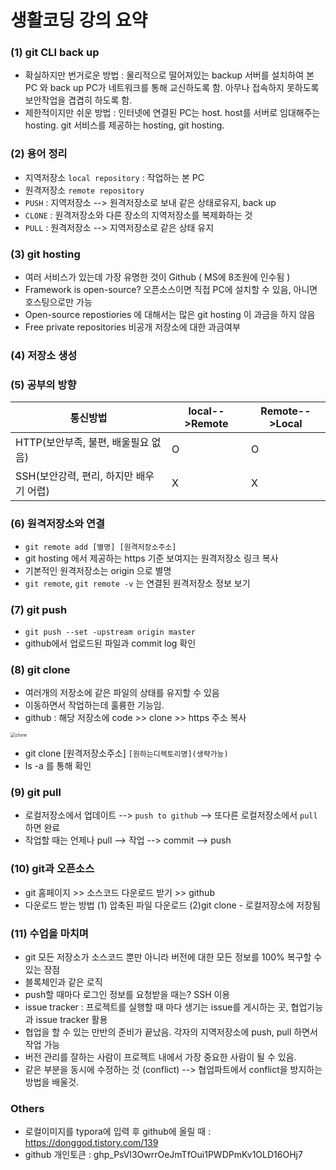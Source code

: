 # 생활코딩 강의 요약

### (1) git CLI back up

-  확실하지만 번거로운 방법 : 물리적으로 떨어져있는 backup  서버를 설치하여 본 PC 와 back up PC가 네트워크를 통해 교신하도록 함. 아무나 접속하지 못하도록 보안작업을 겹겹히 하도록 함. 
- 제한적이지만 쉬운 방법 : 인터넷에 연결된 PC는 host.  host를 서버로 임대해주는 hosting. git 서비스를 제공하는 hosting, git hosting. 

### (2)  용어 정리

- 지역저장소 `local repository` : 작업하는 본 PC
- 원격저장소 `remote repository` 
- `PUSH` : 지역저장소 --> 원격저장소로 보내 같은 상태로유지, back up
- `CLONE` : 원격저장소와 다른 장소의 지역저장소를 복제화하는 것
- `PULL` : 원격저장소 --> 지역저장소로 같은 상태 유지 

###  (3) git hosting

- 여러 서비스가 있는데 가장 유명한 것이 Github ( MS에 8조원에 인수됨 )
- Framework is open-source? 오픈소스이면 직접 PC에 설치할 수 있음, 아니면 호스팅으로만 가능 
- Open-source repostiories 에 대해서는 많은 git hosting 이 과금을 하지 않음
- Free private repositories 비공개 저장소에 대한 과금여부 

### (4) 저장소 생성

### (5) 공부의 방향

| 통신방법                                | local-->Remote | Remote-->Local |
| --------------------------------------- | -------------- | -------------- |
| HTTP(보안부족, 불편, 배울필요 없음)     | O              | O              |
| SSH(보안강력, 편리, 하지만 배우기 어렵) | X              | X              |

### (6) 원격저장소와 연결

- `git remote add [별명] [원격저장소주소]`
- git hosting 에서 제공하는 https 기준 보여지는 원격저장소 링크 복사 
- 기본적인 원격저장소는 origin  으로 별명
- `git remote`, `git remote -v` 는 연결된 원격저장소 정보 보기 

### (7) git push

- `git push --set -upstream origin master`
- github에서 업로드된 파일과 commit log 확인 

### (8) git clone

- 여러개의 저장소에 같은 파일의 상태를 유지할 수 있음
- 이동하면서 작업하는데 훌륭한 기능임. 
- github : 해당 저장소에 code >> clone >> https  주소 복사

<img src="C:\Users\joann\OneDrive\Desktop\Temporary\clone.jpg" alt="clone" style="zoom:50%;" />

- git clone [원격저장소주소] 	`[원하는디렉토리명](생략가능)	`
- ls -a 를 통해 확인

### (9) git pull

- 로컬저장소에서 업데이트 --> `push to github` --> 또다른 로컬저장소에서 `pull` 하면 완료 
- 작업할 때는 언제나 pull --> 작업 --> commit --> push 

### (10) git과 오픈소스 

- git 홈페이지 >> 소스코드 다운로드 받기 >> github 
- 다운로드 받는 방법 (1) 압축된 파일 다운로드 (2)git clone - 로컬저장소에 저장됨 

### (11) 수업을 마치며

- git 모든 저장소가 소스코드 뿐만 아니라 버전에 대한 모든 정보를 100% 복구할 수 있는 장점
- 블록체인과 같은 로직 
- push할 때마다 로그인 정보를 요청받을 때는? SSH 이용 
- issue tracker : 프로젝트를 실행할 때 마다 생기는 issue를 게시하는 곳, 협업기능과 issue tracker 활용
- 협업을 할 수 있는 만반의 준비가 끝났음. 각자의 지역저장소에 push, pull 하면서 작업 가능 
- 버전 관리를 잘하는 사람이 프로젝트 내에서 가장 중요한 사람이 될 수 있음. 
- 같은 부분을 동시에 수정하는 것 (conflict) --> 협업파트에서 conflict을 방지하는 방법을 배울것. 

### Others

- 로컬이미지를 typora에 입력 후  github에 올릴 때 : https://donggod.tistory.com/139
- github 개인토큰 : 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




